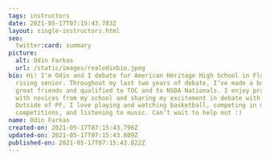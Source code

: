```yaml
---
tags: instructors
date: 2021-05-17T07:15:43.783Z
layout: single-instructors.html
seo:
  twitter:card: summary
picture:
  alt: Odin Farkas
  url: /static/images/realodinbio.jpeg
bio: Hi! I'm Odin and I debate for American Heritage High School in Florida as a
  rising senior. Throughout my last two years of debate, I’ve made a bunch of
  great friends and qualified to TOC and to NSDA Nationals. I enjoy practicing
  with novices from my school and sharing my excitement in debate with others.
  Outside of PF, I love playing and watching basketball, competing in math
  competitions, and listening to music. Can’t wait to help out :)
name: Odin Farkas
created-on: 2021-05-17T07:15:43.796Z
updated-on: 2021-05-17T07:15:43.809Z
published-on: 2021-05-17T07:15:43.822Z
---
```

